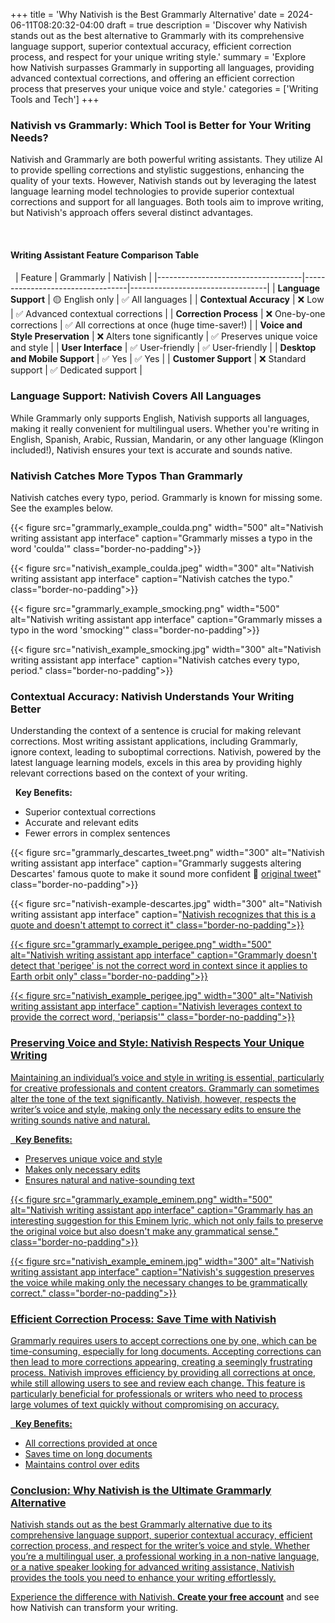 +++
title = 'Why Nativish is the Best Grammarly Alternative'
date = 2024-06-11T08:20:32-04:00
draft = true
description = 'Discover why Nativish stands out as the best alternative to Grammarly with its comprehensive language support, superior contextual accuracy, efficient correction process, and respect for your unique writing style.'
summary = 'Explore how Nativish surpasses Grammarly in supporting all languages, providing advanced contextual corrections, and offering an efficient correction process that preserves your unique voice and style.'
categories = ['Writing Tools and Tech']
+++

### Nativish vs Grammarly: Which Tool is Better for Your Writing Needs?
Nativish and Grammarly are both powerful writing assistants. They utilize AI to provide spelling corrections and stylistic suggestions, enhancing the quality of your texts. However, Nativish stands out by leveraging the latest language learning model technologies to provide superior contextual corrections and support for all languages. Both tools aim to improve writing, but Nativish's approach offers several distinct advantages.

&nbsp;

#### Writing Assistant Feature Comparison Table
&nbsp;
| Feature                            | Grammarly                        | Nativish                         |
|------------------------------------|----------------------------------|----------------------------------|
| **Language Support**                   | 🟡 English only                | ✅ All languages                    |
| **Contextual Accuracy**                | ❌ Low                              | ✅ Advanced contextual corrections  |
| **Correction Process**                 | ❌ One-by-one corrections           | ✅ All corrections at once (huge time-saver!)          |
| **Voice and Style Preservation**       | ❌ Alters tone significantly        | ✅ Preserves unique voice and style |
| **User Interface**                     | ✅ User-friendly                    | ✅ User-friendly                    |
| **Desktop and Mobile Support**         | ✅ Yes                              | ✅ Yes                              |
| **Customer Support**     | ❌ Standard support                 | ✅ Dedicated support                |

### Language Support: Nativish Covers All Languages
While Grammarly only supports English, Nativish supports all languages, making it really convenient for multilingual users. Whether you're writing in English, Spanish, Arabic, Russian, Mandarin, or any other language (Klingon included!), Nativish ensures your text is accurate and sounds native.

### Nativish Catches More Typos Than Grammarly
Nativish catches every typo, period.
Grammarly is known for missing some. See the examples below.

{{< figure src="grammarly_example_coulda.png" width="500" alt="Nativish writing assistant app interface" caption="Grammarly misses a typo in the word 'coulda'" class="border-no-padding">}}

{{< figure src="nativish_example_coulda.jpeg" width="300" alt="Nativish writing assistant app interface" caption="Nativish catches the typo." class="border-no-padding">}}

{{< figure src="grammarly_example_smocking.png" width="500" alt="Nativish writing assistant app interface" caption="Grammarly misses a typo in the word 'smocking'" class="border-no-padding">}}

{{< figure src="nativish_example_smocking.jpg" width="300" alt="Nativish writing assistant app interface" caption="Nativish catches every typo, period." class="border-no-padding">}}


### Contextual Accuracy: Nativish Understands Your Writing Better
Understanding the context of a sentence is crucial for making relevant corrections. Most writing assistant applications, including Grammarly, ignore context, leading to suboptimal corrections. Nativish, powered by the latest language learning models, excels in this area by providing highly relevant corrections based on the context of your writing.

&nbsp;
**Key Benefits:**
- Superior contextual corrections
- Accurate and relevant edits
- Fewer errors in complex sentences

{{< figure src="grammarly_descartes_tweet.png" width="300" alt="Nativish writing assistant app interface" caption="Grammarly suggests altering Descartes' famous quote to make it sound more confident 🤔 [original tweet](https://x.com/PabloPeniche/status/1798786937098313731)" class="border-no-padding">}}

{{< figure src="nativish-example-descartes.jpg" width="300" alt="Nativish writing assistant app interface" caption="<a href='https://x.com/PabloPeniche/status/1798786937098313731'>Nativish recognizes that this is a quote and doesn't attempt to correct it" class="border-no-padding">}}

{{< figure src="grammarly_example_perigee.png" width="500" alt="Nativish writing assistant app interface" caption="Grammarly doesn't detect that 'perigee' is not the correct word in context since it applies to Earth orbit only" class="border-no-padding">}}

{{< figure src="nativish_example_perigee.jpg" width="300" alt="Nativish writing assistant app interface" caption="Nativish leverages context to provide the correct word, 'periapsis'" class="border-no-padding">}}

### Preserving Voice and Style: Nativish Respects Your Unique Writing
Maintaining an individual’s voice and style in writing is essential, particularly for creative professionals and content creators. Grammarly can sometimes alter the tone of the text significantly. Nativish, however, respects the writer’s voice and style, making only the necessary edits to ensure the writing sounds native and natural.

&nbsp;
**Key Benefits:**
- Preserves unique voice and style
- Makes only necessary edits
- Ensures natural and native-sounding text


{{< figure src="grammarly_example_eminem.png" width="500" alt="Nativish writing assistant app interface" caption="Grammarly has an interesting suggestion for this Eminem lyric, which not only fails to preserve the original voice but also doesn't make any grammatical sense." class="border-no-padding">}}

{{< figure src="nativish_example_eminem.jpg" width="300" alt="Nativish writing assistant app interface" caption="Nativish's suggestion preserves the voice while making only the necessary changes to be grammatically correct." class="border-no-padding">}}



### Efficient Correction Process: Save Time with Nativish
Grammarly requires users to accept corrections one by one, which can be time-consuming, especially for long documents. Accepting corrections can then lead to more corrections appearing, creating a seemingly frustrating process.
Nativish improves efficiency by providing all corrections at once, while still allowing users to see and review each change. This feature is particularly beneficial for professionals or writers who need to process large volumes of text quickly without compromising on accuracy.

&nbsp;
**Key Benefits:**
- All corrections provided at once
- Saves time on long documents
- Maintains control over edits

### Conclusion: Why Nativish is the Ultimate Grammarly Alternative
Nativish stands out as the best Grammarly alternative due to its comprehensive language support, superior contextual accuracy, efficient correction process, and respect for the writer’s voice and style. Whether you’re a multilingual user, a professional working in a non-native language, or a native speaker looking for advanced writing assistance, Nativish provides the tools you need to enhance your writing effortlessly.

Experience the difference with Nativish. **[Create your free account](https://nativi.sh/)** and see how Nativish can transform your writing.
